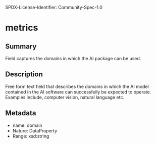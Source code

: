 SPDX-License-Identifier: Community-Spec-1.0

# metrics

## Summary

Field captures the domains in which the AI package can be used. 

## Description

Free form text field that describes the domains in which the AI model contained in the AI software can successfully be expected to operate. Examples include, computer vision, natural language etc. 

## Metadata

- name: domain
- Nature: DataProperty
- Range: xsd:string
